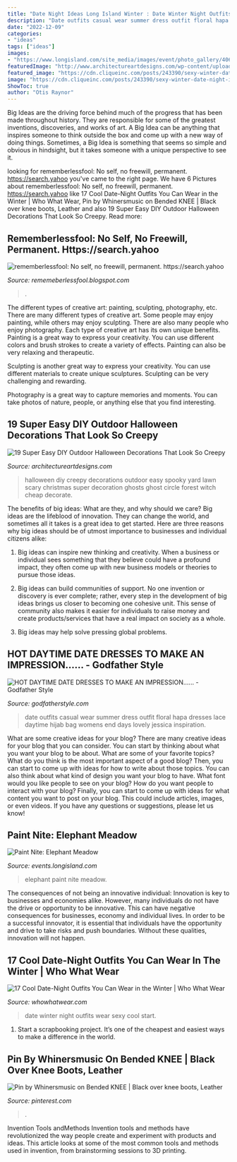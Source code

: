 ```yaml
---
title: "Date Night Ideas Long Island Winter : Date Winter Night Outfits Wear Sexy Cool Start"
description: "Date outfits casual wear summer dress outfit floral hapa dresses lace daytime hijab bag womens end days lovely jessica inspiration"
date: "2022-12-09"
categories:
- "ideas"
tags: ["ideas"]
images:
- "https://www.longisland.com/site_media/images/event/photo_gallery/4065923_1_l.jpg"
featuredImage: "http://www.architectureartdesigns.com/wp-content/uploads/2016/10/19-630x473.jpg"
featured_image: "https://cdn.cliqueinc.com/posts/243390/sexy-winter-date-night-ideas-243390-1512001946980-image.700x0c.jpg"
image: "https://cdn.cliqueinc.com/posts/243390/sexy-winter-date-night-ideas-243390-1512001946980-image.700x0c.jpg"
ShowToc: true
author: "Otis Raynor"
---
```



Big Ideas are the driving force behind much of the progress that has been made throughout history. They are responsible for some of the greatest inventions, discoveries, and works of art. A Big Idea can be anything that inspires someone to think outside the box and come up with a new way of doing things. Sometimes, a Big Idea is something that seems so simple and obvious in hindsight, but it takes someone with a unique perspective to see it.

	

		
looking for rememberlessfool: No self, no freewill, permanent. https://search.yahoo you've came to the right page. We have 6 Pictures about rememberlessfool: No self, no freewill, permanent. https://search.yahoo like 17 Cool Date-Night Outfits You Can Wear in the Winter | Who What Wear, Pin by Whinersmusic on Bended KNEE | Black over knee boots, Leather and also 19 Super Easy DIY Outdoor Halloween Decorations That Look So Creepy. Read more:
		
    
## Rememberlessfool: No Self, No Freewill, Permanent. Https://search.yahoo

<img loading=lazy src="https://1.bp.blogspot.com/-fYVwBp0PZGo/XdsxYbKVnzI/AAAAAAAAbjA/Wzx5kf07cmISrUc7yTlv8m3usX5WscZewCLcBGAsYHQ/s320/Untitled25.png" onerror="this.onerror=null;this.src='https://tse2.mm.bing.net/th?id=OIP.xlOHpNoYOpKdMSXTcTEoAAAAAA&amp;pid=15.1';" alt="rememberlessfool: No self, no freewill, permanent. https://search.yahoo">

_Source: rememeberlessfool.blogspot.com_

>. 

	

The different types of creative art: painting, sculpting, photography, etc.
There are many different types of creative art. Some people may enjoy painting, while others may enjoy sculpting. There are also many people who enjoy photography. Each type of creative art has its own unique benefits.
Painting is a great way to express your creativity. You can use different colors and brush strokes to create a variety of effects. Painting can also be very relaxing and therapeutic.

Sculpting is another great way to express your creativity. You can use different materials to create unique sculptures. Sculpting can be very challenging and rewarding.

Photography is a great way to capture memories and moments. You can take photos of nature, people, or anything else that you find interesting.

    
## 19 Super Easy DIY Outdoor Halloween Decorations That Look So Creepy

<img loading=lazy src="http://www.architectureartdesigns.com/wp-content/uploads/2016/10/19-630x473.jpg" onerror="this.onerror=null;this.src='https://tse2.mm.bing.net/th?id=OIP.uftQ9kmFih8D-UfjkE1AIQHaFj&amp;pid=15.1';" alt="19 Super Easy DIY Outdoor Halloween Decorations That Look So Creepy">

_Source: architectureartdesigns.com_

>halloween diy creepy decorations outdoor easy spooky yard lawn scary christmas super decoration ghosts ghost circle forest witch cheap decorate. 

	

The benefits of big ideas: What are they, and why should we care?
Big ideas are the lifeblood of innovation. They can change the world, and sometimes all it takes is a great idea to get started. Here are three reasons why big ideas should be of utmost importance to businesses and individual citizens alike: 
1) Big ideas can inspire new thinking and creativity. When a business or individual sees something that they believe could have a profound impact, they often come up with new business models or theories to pursue those ideas. 

2) Big ideas can build communities of support. No one invention or discovery is ever complete; rather, every step in the development of big ideas brings us closer to becoming one cohesive unit. This sense of community also makes it easier for individuals to raise money and create products/services that have a real impact on society as a whole. 

3) Big ideas may help solve pressing global problems.

    
## HOT DAYTIME DATE DRESSES TO MAKE AN IMPRESSION...... - Godfather Style

<img loading=lazy src="http://godfatherstyle.com/wp-content/uploads/2015/10/Lovely-day-Time-Date-Outfits-11.jpg" onerror="this.onerror=null;this.src='https://tse1.mm.bing.net/th?id=OIP.38-6D8MMwLxuEIEzSuJqwwHaLK&amp;pid=15.1';" alt="HOT DAYTIME DATE DRESSES TO MAKE AN IMPRESSION...... - Godfather Style">

_Source: godfatherstyle.com_

>date outfits casual wear summer dress outfit floral hapa dresses lace daytime hijab bag womens end days lovely jessica inspiration. 

	

What are some creative ideas for your blog?
There are many creative ideas for your blog that you can consider. You can start by thinking about what you want your blog to be about. What are some of your favorite topics? What do you think is the most important aspect of a good blog? Then, you can start to come up with ideas for how to write about those topics. You can also think about what kind of design you want your blog to have. What font would you like people to see on your blog? How do you want people to interact with your blog? Finally, you can start to come up with ideas for what content you want to post on your blog. This could include articles, images, or even videos. If you have any questions or suggestions, please let us know!

    
## Paint Nite: Elephant Meadow

<img loading=lazy src="https://www.longisland.com/site_media/images/event/photo_gallery/4065923_1_l.jpg" onerror="this.onerror=null;this.src='https://tse2.mm.bing.net/th?id=OIP.hbXYs58Y5u-lSfUJRTzAIgHaJU&amp;pid=15.1';" alt="Paint Nite: Elephant Meadow">

_Source: events.longisland.com_

>elephant paint nite meadow. 

	

The consequences of not being an innovative individual:
Innovation is key to businesses and economies alike. However, many individuals do not have the drive or opportunity to be innovative. This can have negative consequences for businesses, economy and individual lives. In order to be a successful innovator, it is essential that individuals have the opportunity and drive to take risks and push boundaries. Without these qualities, innovation will not happen.

    
## 17 Cool Date-Night Outfits You Can Wear In The Winter | Who What Wear

<img loading=lazy src="https://cdn.cliqueinc.com/posts/243390/sexy-winter-date-night-ideas-243390-1512001946980-image.700x0c.jpg" onerror="this.onerror=null;this.src='https://tse2.mm.bing.net/th?id=OIP.YDA8JJYXyDb2jff7meM82gHaJ3&amp;pid=15.1';" alt="17 Cool Date-Night Outfits You Can Wear in the Winter | Who What Wear">

_Source: whowhatwear.com_

>date winter night outfits wear sexy cool start. 

	

1. Start a scrapbooking project. It’s one of the cheapest and easiest ways to make a difference in the world.

    
## Pin By Whinersmusic On Bended KNEE | Black Over Knee Boots, Leather

<img loading=lazy src="https://i.pinimg.com/736x/e0/1f/b8/e01fb8f1f67dbb88bc95ba7fb6d11ee8.jpg" onerror="this.onerror=null;this.src='https://tse3.mm.bing.net/th?id=OIP.5fuU7KYHY8ADegELjD2zGwHaNK&amp;pid=15.1';" alt="Pin by Whinersmusic on Bended KNEE | Black over knee boots, Leather">

_Source: pinterest.com_

>. 

	

Invention Tools andMethods
Invention tools and methods have revolutionized the way people create and experiment with products and ideas. This article looks at some of the most common tools and methods used in invention, from brainstorming sessions to 3D printing.

